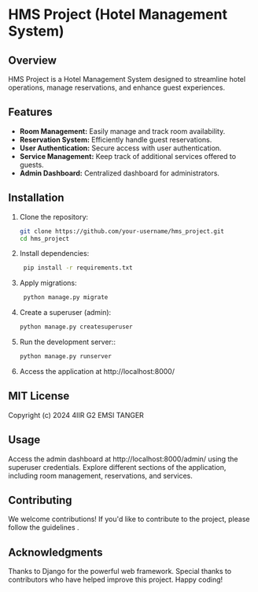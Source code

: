 # HMS Project (Hotel Management System)

## Overview

HMS Project is a Hotel Management System designed to streamline hotel operations, manage reservations, and enhance guest experiences.

## Features

- **Room Management:** Easily manage and track room availability.
- **Reservation System:** Efficiently handle guest reservations.
- **User Authentication:** Secure access with user authentication.
- **Service Management:** Keep track of additional services offered to guests.
- **Admin Dashboard:** Centralized dashboard for administrators.

## Installation

1. Clone the repository:
   ```bash
   git clone https://github.com/your-username/hms_project.git
   cd hms_project
2. Install dependencies:
   ```bash
    pip install -r requirements.txt
   
3. Apply migrations:
   ```bash
    python manage.py migrate
4. Create a superuser (admin):
   ```bash
   python manage.py createsuperuser
5. Run the development server::
   ```bash
   python manage.py runserver
6. Access the application at http://localhost:8000/
   
## MIT License

Copyright (c) 2024 4IIR G2 EMSI TANGER 

## Usage
Access the admin dashboard at http://localhost:8000/admin/ using the superuser credentials.
Explore different sections of the application, including room management, reservations, and services.
## Contributing
We welcome contributions! If you'd like to contribute to the project, please follow the guidelines .
   
## Acknowledgments
Thanks to Django for the powerful web framework.
Special thanks to contributors who have helped improve this project.
Happy coding!




   
